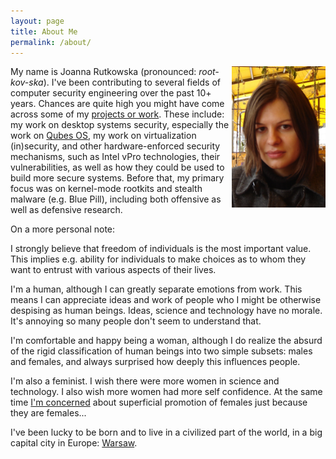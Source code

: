 ```yaml
---
layout: page
title: About Me
permalink: /about/
---
```


<img src="/resources/joanna.jpg" style="float:right;width:150px">

My name is Joanna Rutkowska (pronounced: _root-kov-ska_). I've been
contributing to several fields of computer security engineering over the past
10+ years. Chances are quite high you might have come across some of my
[projects or work](/papers/). These include: my work on desktop systems
security, especially the work on [Qubes OS](https://qubes-os.org/), my work on
virtualization (in)security, and other hardware-enforced security mechanisms,
such as Intel vPro technologies, their vulnerabilities, as well as how they
could be used to build more secure systems. Before that, my primary focus was
on kernel-mode rootkits and stealth malware (e.g. Blue Pill), including both
offensive as well as defensive research.

On a more personal note:

I strongly believe that freedom of individuals is the most important value.
This implies e.g. ability for individuals to make choices as to whom they want
to entrust with various aspects of their lives.

I'm a human, although I can greatly separate emotions from work. This means I
can appreciate ideas and work of people who I might be otherwise despising as
human beings. Ideas, science and technology have no morale. It's annoying so
many people don't seem to understand that.

I'm comfortable and happy being a woman, although I do realize the absurd of
the rigid classification of human beings into two simple subsets: males and
females, and always surprised how deeply this influences people.

I'm also a feminist. I wish there were more women in science and technology. I
also wish more women had more self confidence. At the same time [I'm
concerned](https://twitter.com/rootkovska/status/530109601254223872) about
superficial promotion of females just because they are females...

I've been lucky to be born and to live in a civilized part of the world, in a
big capital city in Europe: [Warsaw](https://vimeo.com/86112812). 
